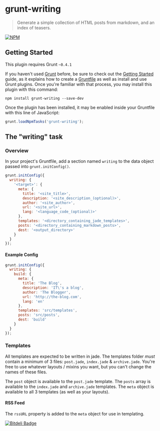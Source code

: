 # grunt-writing

> Generate a simple collection of HTML posts from markdown, and an index of teasers.

[![NPM](https://nodei.co/npm/grunt-writing.png)](https://nodei.co/npm/grunt-writing/)

## Getting Started
This plugin requires Grunt `~0.4.1`

If you haven't used [Grunt](http://gruntjs.com/) before, be sure to check out the [Getting Started](http://gruntjs.com/getting-started) guide, as it explains how to create a [Gruntfile](http://gruntjs.com/sample-gruntfile) as well as install and use Grunt plugins. Once you're familiar with that process, you may install this plugin with this command:

```shell
npm install grunt-writing --save-dev
```

Once the plugin has been installed, it may be enabled inside your Gruntfile with this line of JavaScript:

```js
grunt.loadNpmTasks('grunt-writing');
```

## The "writing" task

### Overview
In your project's Gruntfile, add a section named `writing` to the data object passed into `grunt.initConfig()`.

```js
grunt.initConfig({
  writing: {
    '<target>': {
      meta: {
        title: '<site_title>',
        description: '<site_description_(optional)>',
        author: '<site_author>',
        url: '<site_url>',
        lang: '<language_code_(optional)>'
      },
      templates: '<directory_containing_jade_templates>',
      posts: '<directory_containing_markdown_posts>',
      dest: '<output_directory>'
    }
  }
});
```

#### Example Config

```js
grunt.initConfig({
  writing: {
    build: {
      meta: {
        title: 'The Blog',
        description: 'IT\'s a blog',
        author: 'The Blogger',
        url: 'http://the-blog.com',
        lang: 'en'
      },
      templates: 'src/templates',
      posts: 'src/posts',
      dest: 'build'
    }
  }
});
```

### Templates

All templates are expected to be written in jade. The templates folder _must_ contain a minimum of 3 files: `post.jade`, `index.jade` & `archive.jade`. You're free to use whatever layouts / mixins you want, but you can't change the names of these files.

The `post` object is available to the `post.jade` template. The `posts` array is available to the `index.jade` and `archive.jade` templates. The `meta` object is available to all 3 templates (as well as your layouts).

#### RSS Feed

The `rssURL` property is added to the `meta` object for use in templating.


[![Bitdeli Badge](https://d2weczhvl823v0.cloudfront.net/colingourlay/grunt-writing/trend.png)](https://bitdeli.com/free "Bitdeli Badge")

